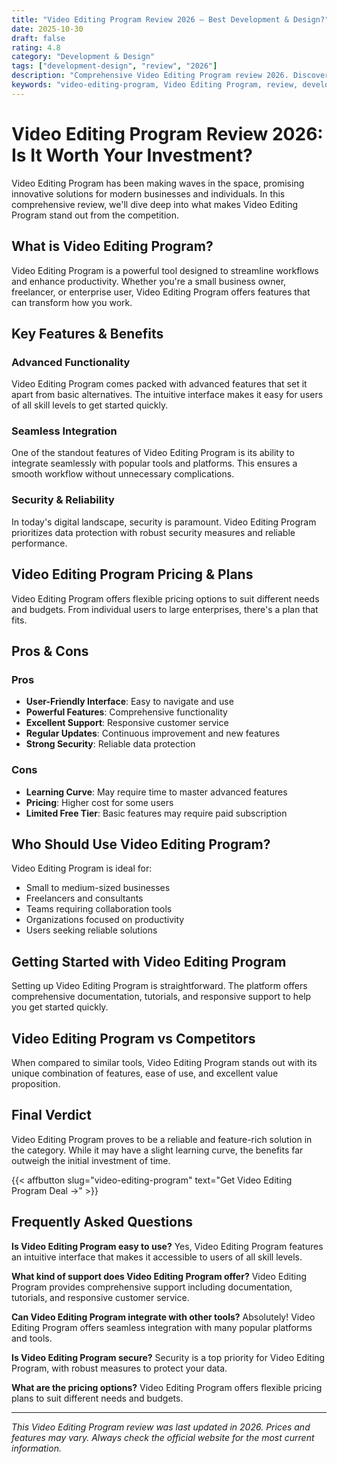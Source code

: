 ```yaml
---
title: "Video Editing Program Review 2026 – Best Development & Design?"
date: 2025-10-30
draft: false
rating: 4.8
category: "Development & Design"
tags: ["development-design", "review", "2026"]
description: "Comprehensive Video Editing Program review 2026. Discover if this  tool is the best choice for your needs."
keywords: "video-editing-program, Video Editing Program, review, development & design, 2026, best development & design"
---
```


# Video Editing Program Review 2026: Is It Worth Your Investment?

Video Editing Program has been making waves in the  space, promising innovative solutions for modern businesses and individuals. In this comprehensive review, we'll dive deep into what makes Video Editing Program stand out from the competition.

## What is Video Editing Program?

Video Editing Program is a powerful  tool designed to streamline workflows and enhance productivity. Whether you're a small business owner, freelancer, or enterprise user, Video Editing Program offers features that can transform how you work.

## Key Features & Benefits

### Advanced Functionality
Video Editing Program comes packed with advanced features that set it apart from basic alternatives. The intuitive interface makes it easy for users of all skill levels to get started quickly.

### Seamless Integration
One of the standout features of Video Editing Program is its ability to integrate seamlessly with popular tools and platforms. This ensures a smooth workflow without unnecessary complications.

### Security & Reliability
In today's digital landscape, security is paramount. Video Editing Program prioritizes data protection with robust security measures and reliable performance.

## Video Editing Program Pricing & Plans

Video Editing Program offers flexible pricing options to suit different needs and budgets. From individual users to large enterprises, there's a plan that fits.

## Pros & Cons

### Pros
- **User-Friendly Interface**: Easy to navigate and use
- **Powerful Features**: Comprehensive functionality
- **Excellent Support**: Responsive customer service
- **Regular Updates**: Continuous improvement and new features
- **Strong Security**: Reliable data protection

### Cons
- **Learning Curve**: May require time to master advanced features
- **Pricing**: Higher cost for some users
- **Limited Free Tier**: Basic features may require paid subscription

## Who Should Use Video Editing Program?

Video Editing Program is ideal for:
- Small to medium-sized businesses
- Freelancers and consultants
- Teams requiring collaboration tools
- Organizations focused on productivity
- Users seeking reliable  solutions

## Getting Started with Video Editing Program

Setting up Video Editing Program is straightforward. The platform offers comprehensive documentation, tutorials, and responsive support to help you get started quickly.

## Video Editing Program vs Competitors

When compared to similar tools, Video Editing Program stands out with its unique combination of features, ease of use, and excellent value proposition.

## Final Verdict

Video Editing Program proves to be a reliable and feature-rich solution in the  category. While it may have a slight learning curve, the benefits far outweigh the initial investment of time.

{{< affbutton slug="video-editing-program" text="Get Video Editing Program Deal →" >}}

## Frequently Asked Questions

**Is Video Editing Program easy to use?**
Yes, Video Editing Program features an intuitive interface that makes it accessible to users of all skill levels.

**What kind of support does Video Editing Program offer?**
Video Editing Program provides comprehensive support including documentation, tutorials, and responsive customer service.

**Can Video Editing Program integrate with other tools?**
Absolutely! Video Editing Program offers seamless integration with many popular platforms and tools.

**Is Video Editing Program secure?**
Security is a top priority for Video Editing Program, with robust measures to protect your data.

**What are the pricing options?**
Video Editing Program offers flexible pricing plans to suit different needs and budgets.

---

*This Video Editing Program review was last updated in 2026. Prices and features may vary. Always check the official website for the most current information.*

